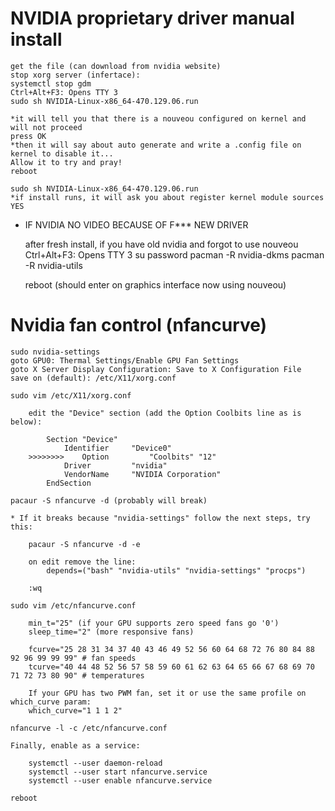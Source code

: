 # NVIDIA proprietary driver manual install 

	get the file (can download from nvidia website)
	stop xorg server (infertace): 
	systemctl stop gdm
	Ctrl+Alt+F3: Opens TTY 3
	sudo sh NVIDIA-Linux-x86_64-470.129.06.run

	*it will tell you that there is a nouveou configured on kernel and will not proceed
	press OK
	*then it will say about auto generate and write a .config file on kernel to disable it...
	Allow it to try and pray!
	reboot
	
	sudo sh NVIDIA-Linux-x86_64-470.129.06.run
	*if install runs, it will ask you about register kernel module sources
	YES
	
* IF NVIDIA NO VIDEO BECAUSE OF F*** NEW DRIVER

	after fresh install, if you have old nvidia and forgot to use nouveou
	Ctrl+Alt+F3: Opens TTY 3
	su
	password
	pacman -R nvidia-dkms
	pacman -R nvidia-utils

	reboot (should enter on graphics interface now using nouveou)

# Nvidia fan control (nfancurve)

	sudo nvidia-settings
	goto GPU0: Thermal Settings/Enable GPU Fan Settings
	goto X Server Display Configuration: Save to X Configuration File
	save on (default): /etc/X11/xorg.conf
	
	sudo vim /etc/X11/xorg.conf
	
		edit the "Device" section (add the Option Coolbits line as is below):
		
			Section "Device"
				Identifier     "Device0"
		>>>>>>>>	Option         "Coolbits" "12"
				Driver         "nvidia"
				VendorName     "NVIDIA Corporation"
			EndSection
		
	pacaur -S nfancurve -d (probably will break)

	* If it breaks because "nvidia-settings" follow the next steps, try this:
	
		pacaur -S nfancurve -d -e	

		on edit remove the line:
			depends=("bash" "nvidia-utils" "nvidia-settings" "procps")
			
		:wq

	sudo vim /etc/nfancurve.conf

		min_t="25" (if your GPU supports zero speed fans go '0')
		sleep_time="2" (more responsive fans)

		fcurve="25 28 31 34 37 40 43 46 49 52 56 60 64 68 72 76 80 84 88 92 96 99 99 99" # fan speeds
		tcurve="40 44 48 52 56 57 58 59 60 61 62 63 64 65 66 67 68 69 70 71 72 73 80 90" # temperatures

		If your GPU has two PWM fan, set it or use the same profile on which_curve param:
		which_curve="1 1 1 2"

	nfancurve -l -c /etc/nfancurve.conf

	Finally, enable as a service:
	
		systemctl --user daemon-reload
		systemctl --user start nfancurve.service
		systemctl --user enable nfancurve.service

	reboot

